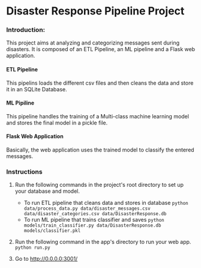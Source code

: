 # Disaster Response Pipeline Project

### Introduction:

This project aims at analyzing and categorizing messages sent during disasters. It is composed of an ETL Pipeline, an ML pipeline and a Flask web application.

#### ETL Pipeline
This pipelins loads the different csv files and then cleans the data and store it in an SQLite Database.

#### ML Pipiline
This pipeline handles the training of a Multi-class machine learning model and stores the final model in a pickle file.

#### Flask Web Application
Basically, the web application uses the trained model to classify the entered messages.

### Instructions
1. Run the following commands in the project's root directory to set up your database and model.

    - To run ETL pipeline that cleans data and stores in database
        `python data/process_data.py data/disaster_messages.csv data/disaster_categories.csv data/DisasterResponse.db`
    - To run ML pipeline that trains classifier and saves
        `python models/train_classifier.py data/DisasterResponse.db models/classifier.pkl`

2. Run the following command in the app's directory to run your web app.
    `python run.py`

3. Go to http://0.0.0.0:3001/
